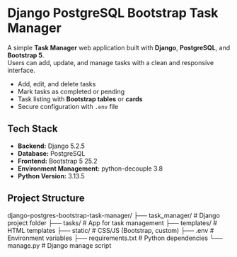 # Django PostgreSQL Bootstrap Task Manager

A simple **Task Manager** web application built with **Django**, **PostgreSQL**, and **Bootstrap 5**.  
Users can add, update, and manage tasks with a clean and responsive interface.

- Add, edit, and delete tasks  
- Mark tasks as completed or pending  
- Task listing with **Bootstrap tables** or **cards**
- Secure configuration with `.env` file  

## Tech Stack

- **Backend:** Django 5.2.5
- **Database:** PostgreSQL  
- **Frontend:** Bootstrap 5  25.2
- **Environment Management:** python-decouple  3.8
- **Python Version:** 3.13.5

## Project Structure

django-postgres-bootstrap-task-manager/
├── task_manager/       # Django project folder
├── tasks/              # App for task management
├── templates/          # HTML templates
├── static/             # CSS/JS (Bootstrap, custom)
├── .env                # Environment variables
├── requirements.txt    # Python dependencies
└── manage.py           # Django manage script
